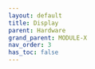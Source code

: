 ```yaml
---
layout: default
title: Display
parent: Hardware
grand_parent: MODULE-X
nav_order: 3
has_toc: false
---
```


